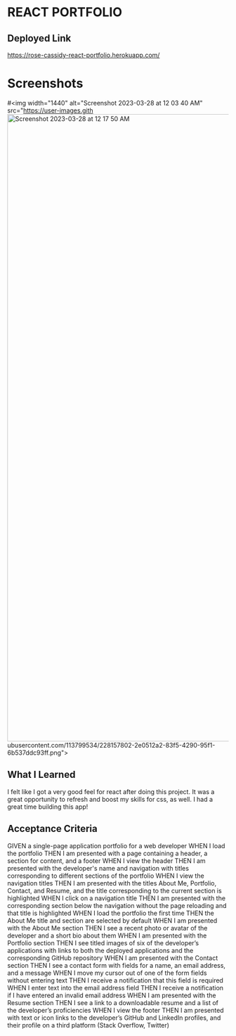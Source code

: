 # REACT PORTFOLIO

## Deployed Link
https://rose-cassidy-react-portfolio.herokuapp.com/

# Screenshots

#<img width="1440" alt="Screenshot 2023-03-28 at 12 03 40 AM" src="https://user-images.gith<img width="1427" alt="Screenshot 2023-03-28 at 12 17 50 AM" src="https://user-images.githubusercontent.com/113799534/228158389-45bf55b6-5d8d-4a41-b0fb-10fcc6a4c01e.png">
ubusercontent.com/113799534/228157802-2e0512a2-83f5-4290-95f1-6b537ddc93ff.png">


## What I Learned
I felt like I got a very good feel for react after doing this project. It was a great opportunity to refresh and boost my skills for css, as well. I had a great time building this app!

## Acceptance Criteria
GIVEN a single-page application portfolio for a web developer
WHEN I load the portfolio
THEN I am presented with a page containing a header, a section for content, and a footer
WHEN I view the header
THEN I am presented with the developer's name and navigation with titles corresponding to different sections of the portfolio
WHEN I view the navigation titles
THEN I am presented with the titles About Me, Portfolio, Contact, and Resume, and the title corresponding to the current section is highlighted
WHEN I click on a navigation title
THEN I am presented with the corresponding section below the navigation without the page reloading and that title is highlighted
WHEN I load the portfolio the first time
THEN the About Me title and section are selected by default
WHEN I am presented with the About Me section
THEN I see a recent photo or avatar of the developer and a short bio about them
WHEN I am presented with the Portfolio section
THEN I see titled images of six of the developer’s applications with links to both the deployed applications and the corresponding GitHub repository
WHEN I am presented with the Contact section
THEN I see a contact form with fields for a name, an email address, and a message
WHEN I move my cursor out of one of the form fields without entering text
THEN I receive a notification that this field is required
WHEN I enter text into the email address field
THEN I receive a notification if I have entered an invalid email address
WHEN I am presented with the Resume section
THEN I see a link to a downloadable resume and a list of the developer’s proficiencies
WHEN I view the footer
THEN I am presented with text or icon links to the developer’s GitHub and LinkedIn profiles, and their profile on a third platform (Stack Overflow, Twitter) 
